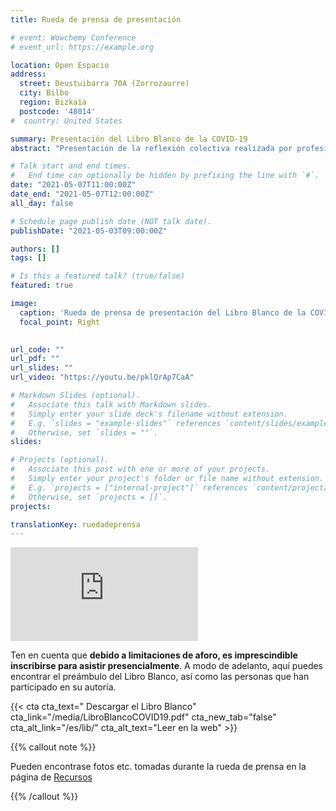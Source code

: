 ```yaml
---
title: Rueda de prensa de presentación

# event: Wowchemy Conference
# event_url: https://example.org

location: Open Espacio
address:
  street: Deustuibarra 70A (Zorrozaurre)
  city: Bilbo
  region: Bizkaia
  postcode: '48014'
#  country: United States

summary: Presentación del Libro Blanco de la COVID-19
abstract: "Presentación de la reflexión colectiva realizada por profesionales y personal académico de distintos ámbitos tras quince meses de pandemia."

# Talk start and end times.
#   End time can optionally be hidden by prefixing the line with `#`.
date: "2021-05-07T11:00:00Z"
date_end: "2021-05-07T12:00:00Z"
all_day: false

# Schedule page publish date (NOT talk date).
publishDate: "2021-05-03T09:00:00Z"

authors: []
tags: []

# Is this a featured talk? (true/false)
featured: true

image:
  caption: 'Rueda de prensa de presentación del Libro Blanco de la COVID-19'
  focal_point: Right
  

url_code: ""
url_pdf: ""
url_slides: ""
url_video: "https://youtu.be/pklQrAp7CaA"

# Markdown Slides (optional).
#   Associate this talk with Markdown slides.
#   Simply enter your slide deck's filename without extension.
#   E.g. `slides = "example-slides"` references `content/slides/example-slides.md`.
#   Otherwise, set `slides = ""`.
slides:

# Projects (optional).
#   Associate this post with one or more of your projects.
#   Simply enter your project's folder or file name without extension.
#   E.g. `projects = ["internal-project"]` references `content/project/deep-learning/index.md`.
#   Otherwise, set `projects = []`.
projects:

translationKey: ruedadeprensa
---
```


<div class="video-responsive">
<iframe src="https://www.youtube.com/embed/pklQrAp7CaA" title="COVID-19aren Liburu Zuriaren aurkezpenaren zuzeneko emisioa" frameborder="0" allow="accelerometer; autoplay; clipboard-write; encrypted-media; gyroscope; picture-in-picture" allowfullscreen></iframe>
</div>


Ten en cuenta que **debido a limitaciones de aforo, es imprescindible inscribirse para asistir presencialmente**. A modo de adelanto, aquí puedes encontrar el preámbulo del Libro Blanco, así como las personas que han participado en su autoría.

{{< cta cta_text="<i class='fas fa-download'></i> Descargar el Libro Blanco" cta_link="/media/LibroBlancoCOVID19.pdf" cta_new_tab="false" cta_alt_link="/es/lib/" cta_alt_text="Leer en la web" >}}


{{% callout note %}}

Pueden encontrase fotos etc. tomadas durante la rueda de prensa en la página de [Recursos](/es/recursos)

<!-- En caso de no poder acudir, persona de contacto: 

<i class="fas fa-user"></i>&nbsp;&nbsp;&nbsp;**Ugo Mayor**  
<i class="fas fa-envelope"></i>&nbsp;&nbsp;&nbsp;**ugo@covid19liburuzuria.eus** --> 

<!-- <div style="opacity:.6;font-size:.8em;line-height:1em;">
Llamadas directas sólo desde las 17:00 a 20:00 horas. En otros horarios contactar por Whatsapp o Telegram.
</div> -->

{{% /callout %}}